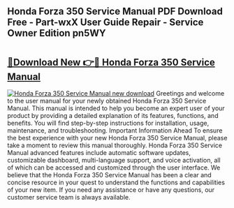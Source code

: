 ## Honda Forza 350 Service Manual PDF Download Free - Part-wxX User Guide Repair - Service Owner Edition pn5WY

# <h2><a href="http://cf24013.oget.top/?id=Honda+Forza+350+Service+Manual">🔗Download New 👉🔴 Honda Forza 350 Service Manual</a></h2>

[![Honda Forza 350 Service Manual new download](https://i.imgur.com/5g1atiW.png)](http://cf24013.oget.top/?id=Honda+Forza+350+Service+Manual)
Greetings and welcome to the user manual for your newly obtained Honda Forza 350 Service Manual. This manual is intended to help you become an expert user of your product by providing a detailed explanation of its features, functions, and benefits. You will find step-by-step instructions for installation, usage, maintenance, and troubleshooting. Important Information Ahead To ensure the best experience with your new Honda Forza 350 Service Manual, please take a moment to review this manual thoroughly. Honda Forza 350 Service Manual advanced features include automatic software updates, customizable dashboard, multi-language support, and voice activation, all of which can be accessed and customized through the user interface. We believe that the Honda Forza 350 Service Manual has been a clear and concise resource in your quest to understand the functions and capabilities of your new item. If you need any assistance or have any questions, our customer service team is always available.

